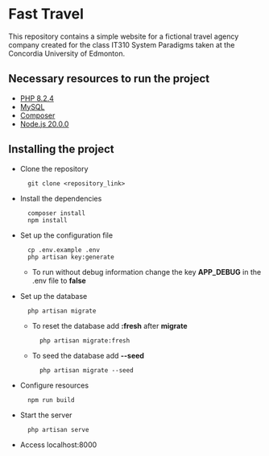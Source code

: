 # Fast Travel

This repository contains a simple website for a fictional travel agency company created for the class IT310 System Paradigms taken at the Concordia University of Edmonton.

## Necessary resources to run the project

- [PHP 8.2.4](https://www.php.net/)
- [MySQL](https://www.mysql.com/)
- [Composer](https://getcomposer.org/)
- [Node.js 20.0.0](https://nodejs.org/dist/v20.0.0/)

## Installing the project

- Clone the repository
    
        git clone <repository_link>

- Install the dependencies

        composer install
        npm install

- Set up the configuration file
    
        cp .env.example .env
        php artisan key:generate
    
    - To run without debug information change the key **APP_DEBUG** in the .env file to **false**

- Set up the database

        php artisan migrate

    - To reset the database add **:fresh** after **migrate** 
    
            php artisan migrate:fresh
    
    - To seed the database add **--seed**

            php artisan migrate --seed

- Configure resources

        npm run build

- Start the server
        
        php artisan serve

- Access localhost:8000